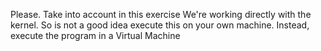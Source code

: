 Please. Take into account in this exercise We're working directly with the kernel. So is not a good idea execute this on your own machine. Instead, execute the program in a Virtual Machine
